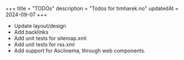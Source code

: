 +++
title = "TODOs"
description = "Todos for timharek.no"
updatedAt = 2024-09-07
+++

- Update layout/design
- Add backlinks
- Add unit tests for sitemap.xml
- Add unit tests for rss.xml
- Add support for Asciinema, through web components.
